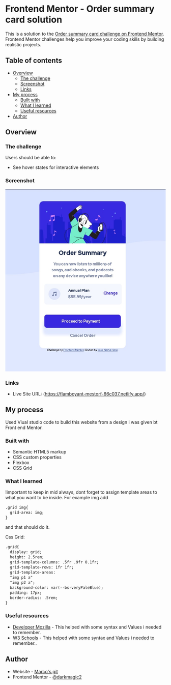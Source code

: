 # Frontend Mentor - Order summary card solution

This is a solution to the [Order summary card challenge on Frontend Mentor](https://www.frontendmentor.io/challenges/order-summary-component-QlPmajDUj). Frontend Mentor challenges help you improve your coding skills by building realistic projects. 

## Table of contents

- [Overview](#overview)
  - [The challenge](#the-challenge)
  - [Screenshot](#screenshot)
  - [Links](#links)
- [My process](#my-process)
  - [Built with](#built-with)
  - [What I learned](#what-i-learned)
  - [Useful resources](#useful-resources)
- [Author](#author)


## Overview

### The challenge

Users should be able to:

- See hover states for interactive elements

### Screenshot

![](./images/Proj1.jpg)

### Links

- Live Site URL: (https://flamboyant-mestorf-66c037.netlify.app/)

## My process
Used Viual studio code to build this website from a design i was given bt Front end Mentor.

### Built with

- Semantic HTML5 markup
- CSS custom properties
- Flexbox
- CSS Grid


### What I learned

!important to keep in mid always, dont forget to assign template areas to what you want to be inside. For example img add
```
.grid img{
  grid-area: img;
} 
```
and that should do it.

Css Grid:
```
.grid{
  display: grid;
  height: 2.5rem;
  grid-template-columns: .5fr .9fr 0.1fr;
  grid-template-rows: 1fr 1fr;
  grid-template-areas: 
  "img p1 a"
  "img p2 a";
  background-color: var(--bs-veryPaleBlue);
  padding: 17px;
  border-radius: .5rem;
}

```
### Useful resources

- [Developer Mozilla](https://developer.mozilla.org/en-US/) - This helped with some syntax and Values i needed to remember.
- [W3 Schools](https://www.w3schools.com/) - This helped with some syntax and Values i needed to remember..

## Author

- Website - [Marco's git](https://github.com/darkmagic2)
- Frontend Mentor - [@darkmagic2](https://www.frontendmentor.io/profile/darkmagic2)


